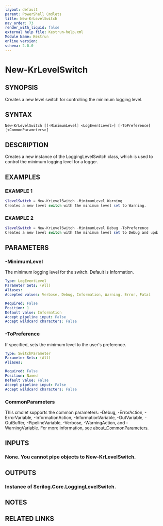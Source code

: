 ```yaml
---
layout: default
parent: PowerShell Cmdlets
title: New-KrLevelSwitch
nav_order: 73
render_with_liquid: false
external help file: Kestrun-help.xml
Module Name: Kestrun
online version:
schema: 2.0.0
---
```


# New-KrLevelSwitch

## SYNOPSIS
Creates a new level switch for controlling the minimum logging level.

## SYNTAX

```
New-KrLevelSwitch [[-MinimumLevel] <LogEventLevel>] [-ToPreference] [<CommonParameters>]
```

## DESCRIPTION
Creates a new instance of the LoggingLevelSwitch class, which is used to control the minimum logging level for a logger.

## EXAMPLES

### EXAMPLE 1
```powershell
$levelSwitch = New-KrLevelSwitch -MinimumLevel Warning
Creates a new level switch with the minimum level set to Warning.
```

### EXAMPLE 2
```powershell
$levelSwitch = New-KrLevelSwitch -MinimumLevel Debug -ToPreference
Creates a new level switch with the minimum level set to Debug and updates the user's logging preference.
```

## PARAMETERS

### -MinimumLevel
The minimum logging level for the switch.
Default is Information.

```yaml
Type: LogEventLevel
Parameter Sets: (All)
Aliases:
Accepted values: Verbose, Debug, Information, Warning, Error, Fatal

Required: False
Position: 1
Default value: Information
Accept pipeline input: False
Accept wildcard characters: False
```

### -ToPreference
If specified, sets the minimum level to the user's preference.

```yaml
Type: SwitchParameter
Parameter Sets: (All)
Aliases:

Required: False
Position: Named
Default value: False
Accept pipeline input: False
Accept wildcard characters: False
```

### CommonParameters
This cmdlet supports the common parameters: -Debug, -ErrorAction, -ErrorVariable, -InformationAction, -InformationVariable, -OutVariable, -OutBuffer, -PipelineVariable, -Verbose, -WarningAction, and -WarningVariable. For more information, see [about_CommonParameters](http://go.microsoft.com/fwlink/?LinkID=113216).

## INPUTS

### None. You cannot pipe objects to New-KrLevelSwitch.
## OUTPUTS

### Instance of Serilog.Core.LoggingLevelSwitch.
## NOTES

## RELATED LINKS
